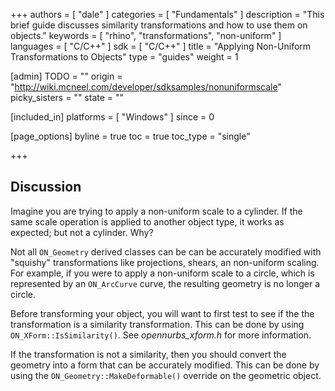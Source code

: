 +++
authors = [ "dale" ]
categories = [ "Fundamentals" ]
description = "This brief guide discusses similarity transformations and how to use them on objects."
keywords = [ "rhino", "transformations", "non-uniform" ]
languages = [ "C/C++" ]
sdk = [ "C/C++" ]
title = "Applying Non-Uniform Transformations to Objects"
type = "guides"
weight = 1

[admin]
TODO = ""
origin = "http://wiki.mcneel.com/developer/sdksamples/nonuniformscale"
picky_sisters = ""
state = ""

[included_in]
platforms = [ "Windows" ]
since = 0

[page_options]
byline = true
toc = true
toc_type = "single"

+++

 
## Discussion

Imagine you are trying to apply a non-uniform scale to a cylinder.  If the same scale operation is applied to another object type, it works as expected; but not a cylinder.  Why?

Not all `ON_Geometry` derived classes can be can be accurately modified with "squishy" transformations like projections, shears, an non-uniform scaling.  For example, if you were to apply a non-uniform scale to a circle, which is represented by an `ON_ArcCurve` curve, the resulting geometry is no longer a circle.

Before transforming your object, you will want to first test to see if the the transformation is a similarity transformation.  This can be done by using `ON_XForm::IsSimilarity()`.  See *opennurbs_xform.h* for more information.

If the transformation is not a similarity, then you should convert the geometry into a form that can be accurately modified.  This can be done by using the `ON_Geometry::MakeDeformable()` override on the geometric object.
